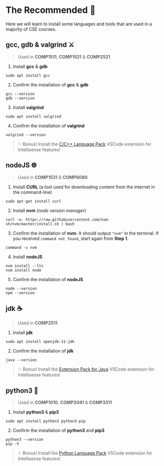 # The Recommended 🔧
Here we will learn to install some languages and tools that are used in a majority of CSE courses.

## **gcc**, **gdb** & **valgrind** ⚔️
>Used in **COMP1511**, **COMP1521** & **COMP2521**
1. Install **gcc** & **gdb**
```
sudo apt install gcc
```
2. Confirm the installation of **gcc** & **gdb**
```
gcc --version
gdb --version
```
3. Install **valgrind** 
```
sudo apt install valgrind
```
4. Confirm the installation of **valgrind** 
```
valgrind --version
```
> ✨ Bonus! Install the [C/C++ Language Pack](https://marketplace.visualstudio.com/items?itemName=ms-vscode.cpptools) VSCode extension for Intellisense features!
## **nodeJS** 🌐
>Used in **COMP1531** & **COMP6080**
1. Install **CURL** (a tool used for downloading content from the internet in the command-line) 
```
sudo apt-get install curl
```
2. Install **nvm** (*node version manager*)
```
curl -o- https://raw.githubusercontent.com/nvm-sh/nvm/master/install.sh | bash
```
3. Confirm the installation of **nvm**. It should output `"nvm"` in the terminal. If you received `command not found`, start again from **Step 1**.
```
command -v nvm
```
4. Install **nodeJS**
```
nvm install --lts
nvm install node
```
5. Confirm the installation of **nodeJS**
```
node --version
npm --version
```

## **jdk** ☕
>Used in **COMP2511**
1. Install **jdk**
```
sudo apt install openjdk-11-jdk
```
2. Confirm the installation of **jdk**
```
java --version
```
> ✨ Bonus! Install the [Extension Pack for Java](https://marketplace.visualstudio.com/items?itemName=vscjava.vscode-java-pack) VSCode extension for Intellisense features!
## **python3** 🐍
>Used in **COMP1010**, **COMP2041** & **COMP3311**
1. Install **python3** & **pip3**
```
sudo apt install python3 python3-pip
```
2. Confirm the installation of **python3** and **pip3**
```
python3 --version
pip -V
```
> ✨ Bonus! Install the [Python Language Pack](https://marketplace.visualstudio.com/items?itemName=ms-python.python) VSCode extension for Intellisense features!
